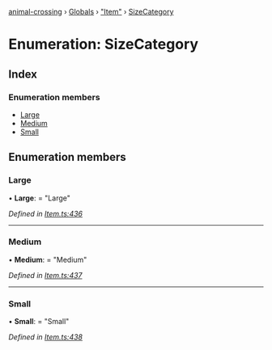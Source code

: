 [animal-crossing](../README.md) › [Globals](../globals.md) › ["Item"](../modules/_item_.md) › [SizeCategory](_item_.sizecategory.md)

# Enumeration: SizeCategory

## Index

### Enumeration members

* [Large](_item_.sizecategory.md#large)
* [Medium](_item_.sizecategory.md#medium)
* [Small](_item_.sizecategory.md#small)

## Enumeration members

###  Large

• **Large**: = "Large"

*Defined in [Item.ts:436](https://github.com/Norviah/animal-crossing/blob/26c21f5/module/types/Item.ts#L436)*

___

###  Medium

• **Medium**: = "Medium"

*Defined in [Item.ts:437](https://github.com/Norviah/animal-crossing/blob/26c21f5/module/types/Item.ts#L437)*

___

###  Small

• **Small**: = "Small"

*Defined in [Item.ts:438](https://github.com/Norviah/animal-crossing/blob/26c21f5/module/types/Item.ts#L438)*
